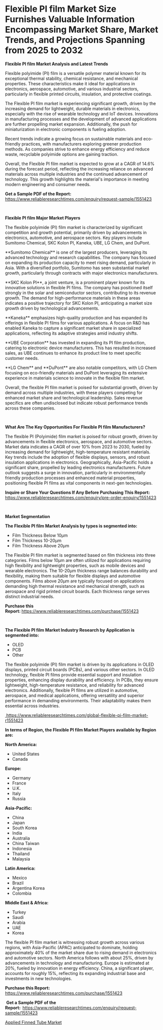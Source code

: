 <p><h1>Flexible PI film Market Size Furnishes Valuable Information Encompassing Market Share, Market Trends, and Projections Spanning from 2025 to 2032</h1></p><p><strong>Flexible PI film Market Analysis and Latest Trends</strong></p>
<p><p>Flexible polyimide (PI) film is a versatile polymer material known for its exceptional thermal stability, chemical resistance, and mechanical properties. These characteristics make it ideal for applications in electronics, aerospace, automotive, and various industrial sectors, particularly in flexible printed circuits, insulation, and protective coatings. </p><p>The Flexible PI film market is experiencing significant growth, driven by the increasing demand for lightweight, durable materials in electronics, especially with the rise of wearable technology and IoT devices. Innovations in manufacturing processes and the development of advanced applications are further propelling market expansion. Additionally, the push for miniaturization in electronic components is fueling adoption.</p><p>Recent trends indicate a growing focus on sustainable materials and eco-friendly practices, with manufacturers exploring greener production methods. As companies strive to enhance energy efficiency and reduce waste, recyclable polyimide options are gaining traction.</p><p>Overall, the Flexible PI film market is expected to grow at a CAGR of 14.6% during the forecast period, reflecting the increasing reliance on advanced materials across multiple industries and the continued advancement of technology. This growth highlights the material's importance in meeting modern engineering and consumer needs.</p></p>
<p><strong>Get a Sample PDF of the Report:&nbsp;</strong> <a href="https://www.reliableresearchtimes.com/enquiry/request-sample/1551423?utm_campaign=2133&utm_medium=2&utm_source=Github&utm_content=ia&utm_term=01022025&utm_id=flexible-pi-film">https://www.reliableresearchtimes.com/enquiry/request-sample/1551423</a></p>
<p>&nbsp;</p>
<p><strong>Flexible PI film Major Market Players</strong></p>
<p><p>The flexible polyimide (PI) film market is characterized by significant competition and growth potential, primarily driven by advancements in electronics, automotive, and aerospace sectors. Key players include Sumitomo Chemical, SKC Kolon PI, Kaneka, UBE, LG Chem, and DuPont.</p><p>**Sumitomo Chemical** is one of the largest producers, leveraging its advanced technology and research capabilities. The company has focused on expanding its production capacity to meet rising demand, particularly in Asia. With a diversified portfolio, Sumitomo has seen substantial market growth, particularly through contracts with major electronics manufacturers.</p><p>**SKC Kolon PI**, a joint venture, is a prominent player known for its innovative solutions in flexible PI films. The company has positioned itself strongly in the solar and semiconductor sectors, contributing to its revenue growth. The demand for high-performance materials in these areas indicates a positive trajectory for SKC Kolon PI, anticipating a market size growth driven by technological advancements.</p><p>**Kaneka** emphasizes high-quality production and has expanded its offerings in flexible PI films for various applications. A focus on R&D has enabled Kaneka to capture a significant market share in specialized applications, reflecting its adaptive strategies amid industry shifts.</p><p>**UBE Corporation** has invested in expanding its PI film production, catering to electronic device manufacturers. This has resulted in increased sales, as UBE continues to enhance its product line to meet specific customer needs.</p><p>**LG Chem** and **DuPont** are also notable competitors, with LG Chem focusing on eco-friendly materials and DuPont leveraging its extensive experience in materials science to innovate in the flexible film market.</p><p>Overall, the flexible PI film market is poised for substantial growth, driven by demand across multiple industries, with these players competing for enhanced market share and technological leadership. Sales revenue specifics are often undisclosed but indicate robust performance trends across these companies.</p></p>
<p>&nbsp;</p>
<p><strong>What Are The Key Opportunities For Flexible PI film Manufacturers?</strong></p>
<p><p>The flexible PI (Polyimide) film market is poised for robust growth, driven by advancements in flexible electronics, aerospace, and automotive sectors. Market data indicates a CAGR of over 10% from 2023 to 2030, fueled by increasing demand for lightweight, high-temperature resistant materials. Key trends include the adoption of flexible displays, sensors, and robust insulation applications in electronics. Geographically, Asia-Pacific holds a significant share, propelled by leading electronics manufacturers. Future outlook suggests a surge in innovation, particularly in environmentally friendly production processes and enhanced material properties, positioning flexible PI films as vital components in next-gen technologies.</p></p>
<p><strong>Inquire or Share Your Questions If Any Before Purchasing This Report:</strong> <a href="https://www.reliableresearchtimes.com/enquiry/pre-order-enquiry/1551423?utm_campaign=2133&utm_medium=2&utm_source=Github&utm_content=ia&utm_term=01022025&utm_id=flexible-pi-film">https://www.reliableresearchtimes.com/enquiry/pre-order-enquiry/1551423</a></p>
<p>&nbsp;</p>
<p><strong>Market Segmentation</strong></p>
<p><strong>The Flexible PI film Market Analysis by types is segmented into:</strong></p>
<p><ul><li>Film Thickness Below 10μm</li><li>Film Thickness 10-20μm</li><li>Film Thickness Above 20μm</li></ul></p>
<p><p>The Flexible PI film market is segmented based on film thickness into three categories. Films below 10μm are often utilized for applications requiring high flexibility and lightweight properties, such as mobile devices and wearable electronics. The 10-20μm thickness range balances durability and flexibility, making them suitable for flexible displays and automotive components. Films above 20μm are typically focused on applications demanding high thermal resistance and mechanical strength, such as aerospace and rigid printed circuit boards. Each thickness range serves distinct industrial needs.</p></p>
<p><strong>Purchase this Report:&nbsp;</strong><a href="https://www.reliableresearchtimes.com/purchase/1551423?utm_campaign=2133&utm_medium=2&utm_source=Github&utm_content=ia&utm_term=01022025&utm_id=flexible-pi-film">https://www.reliableresearchtimes.com/purchase/1551423</a></p>
<p>&nbsp;</p>
<p><strong>The Flexible PI film Market Industry Research by Application is segmented into:</strong></p>
<p><ul><li>OLED</li><li>PCB</li><li>Other</li></ul></p>
<p><p>The flexible polyimide (PI) film market is driven by its applications in OLED displays, printed circuit boards (PCBs), and various other sectors. In OLED technology, flexible PI films provide essential support and insulation properties, enhancing display durability and efficiency. In PCBs, they ensure lightweight, high-temperature resistance, and reliability for advanced electronics. Additionally, flexible PI films are utilized in automotive, aerospace, and medical applications, offering versatility and superior performance in demanding environments. Their adaptability makes them essential across industries.</p></p>
<p><a href="https://www.reliableresearchtimes.com/global-flexible-pi-film-market-r1551423?utm_campaign=2133&utm_medium=2&utm_source=Github&utm_content=ia&utm_term=01022025&utm_id=flexible-pi-film">&nbsp;https://www.reliableresearchtimes.com/global-flexible-pi-film-market-r1551423</a></p>
<p><strong>In terms of Region, the Flexible PI film Market Players available by Region are:</strong></p>
<p>
    <p> <strong> North America: </strong>
        <ul>
            <li>United States</li>
            <li>Canada</li>
        </ul>
        </p> 
    <p> <strong> Europe: </strong>
        <ul>
            <li>Germany</li>
            <li>France</li>
            <li>U.K.</li>
            <li>Italy</li>
            <li>Russia</li>
        </ul>
        </p> 
    <p> <strong> Asia-Pacific: </strong>
        <ul>
            <li>China</li>
            <li>Japan</li>
            <li>South Korea</li>
            <li>India</li>
            <li>Australia</li>
            <li>China Taiwan</li>
            <li>Indonesia</li>
            <li>Thailand</li>
            <li>Malaysia</li>
        </ul>
        </p> 
    <p> <strong> Latin America: </strong>
        <ul>
            <li>Mexico</li>
            <li>Brazil</li>
            <li>Argentina Korea</li>
            <li>Colombia</li>
        </ul>
        </p> 
    <p> <strong> Middle East & Africa: </strong>
        <ul>
            <li>Turkey</li>
            <li>Saudi</li>
            <li>Arabia</li>
            <li>UAE</li>
            <li>Korea</li>
        </ul>
    </p>
    </p>
<p><p>The flexible PI film market is witnessing robust growth across various regions, with Asia-Pacific (APAC) anticipated to dominate, holding approximately 40% of the market share due to rising demand in electronics and automotive sectors. North America follows with about 25%, driven by advancements in technology and manufacturing. Europe is estimated at 20%, fueled by innovation in energy efficiency. China, a significant player, accounts for roughly 15%, reflecting its expanding industrial base and investments in new technologies.</p></p>
<p><strong>Purchase this Report: </strong><a href="https://www.reliableresearchtimes.com/purchase/1551423?utm_campaign=2133&utm_medium=2&utm_source=Github&utm_content=ia&utm_term=01022025&utm_id=flexible-pi-film">https://www.reliableresearchtimes.com/purchase/1551423</a></p>
<p>&nbsp;<strong>Get a Sample PDF of the Report:&nbsp;&nbsp;</strong><a href="https://www.reliableresearchtimes.com/enquiry/request-sample/1551423?utm_campaign=2133&utm_medium=2&utm_source=Github&utm_content=ia&utm_term=01022025&utm_id=flexible-pi-film">https://www.reliableresearchtimes.com/enquiry/request-sample/1551423</a></p>
<p><strong></strong></p>
<p><p><a href="https://github.com/gerdabatiskzv9/Market-Research-Report-List-1/blob/main/applied-finned-tube-market.md?utm_campaign=2133&utm_medium=2&utm_source=Github&utm_content=ia&utm_term=01022025&utm_id=flexible-pi-film">Applied Finned Tube Market</a></p></p>